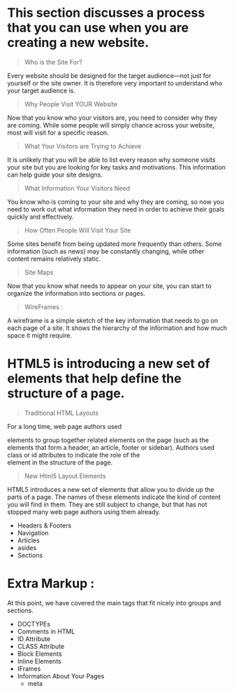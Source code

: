 # This section discusses a process that you can use when you are creating a new website.

> Who is the Site For?

Every website should be designed for the
target audience—not just for yourself or the
site owner. It is therefore very important to
understand who your target audience is.

> Why People Visit YOUR Website

Now that you know who your visitors are, you
need to consider why they are coming. While
some people will simply chance across your
website, most will visit for a specific reason.

> What Your Visitors are Trying to Achieve

It is unlikely that you will be able to list every
reason why someone visits your site but you
are looking for key tasks and motivations. This
information can help guide your site designs. 

> What Information Your Visitors Need 

You know who is coming to your site and why
they are coming, so now you need to work out
what information they need in order to achieve
their goals quickly and effectively. 

> How Often People Will Visit Your Site

Some sites benefit from being updated more
frequently than others. Some information (such
as news) may be constantly changing, while
other content remains relatively static.

> Site Maps

Now that you know what needs to appear
on your site, you can start to organize the
information into sections or pages.

> WireFrames :

A wireframe is a simple sketch of the key
information that needs to go on each page of a
site. It shows the hierarchy of the information
and how much space it might require.


# HTML5 is introducing a new set of elements that help define the structure of a page.


> Traditional HTML Layouts 

For a long time, web page authors used <div> elements to group
together related elements on the page (such as the elements that form a
header, an article, footer or sidebar). Authors used class or id attributes
to indicate the role of the <div> element in the structure of the page.


> New Html5 Layout Elements

HTML5 introduces a new set of elements that allow you to divide up the
parts of a page. The names of these elements indicate the kind of content
you will find in them. They are still subject to change, but that has not
stopped many web page authors using them already.

- Headers & Footers
- Navigation 
- Articles 
- asides
- Sections


# Extra Markup :

At this point, we have covered the main
tags that fit nicely into groups and
sections.

- DOCTYPEs
- Comments in HTML
- ID Attribute
- CLASS Attribute
- Block Elements
- Inline Elements
- IFrames
- Information About Your Pages
  - meta 









